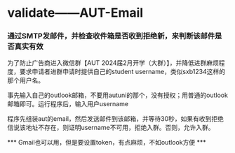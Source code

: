 # validate——AUT-Email

### 通过SMTP发邮件，并检查收件箱是否收到拒绝新，来判断该邮件是否真实有效 ###


为了防止广告商进入微信群【AUT 2024届2月开学（大群）】，并降低进群麻烦程度，要求申请者进群申请时提供自己的student username，类似sxb1234这样的那个用户名。

事先输入自己的outlook邮箱，不要用autuni的那个，没有授权；用普通的outlook邮箱即可。运行程序后，输入用户username

程序先组装aut的email，然后发送邮件到该邮箱，并等待30秒，如果有收到拒绝信说该地址不存在，则证明username不可用，拒绝入群。否则，允许入群。


*** Gmail也可以用，但是要设置token，有点麻烦，不如outlook方便 ***
